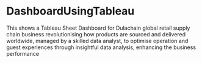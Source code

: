 # DashboardUsingTableau
This shows a Tableau Sheet Dashboard for Dulachain global retail supply chain business revolutionising how products are sourced and delivered worldwide, managed by a skilled data analyst, to optimise  operation  and guest experiences through insightful data analysis, enhancing  the business performance 
